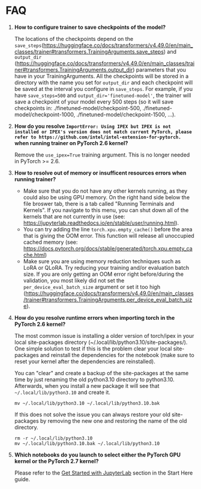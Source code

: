 # FAQ

1. **How to configure trainer to save checkpoints of the model?**

    The locations of the checkpoints depend on the `save_steps`(https://huggingface.co/docs/transformers/v4.49.0/en/main_classes/trainer#transformers.TrainingArguments.save_steps) and `output_dir` (https://huggingface.co/docs/transformers/v4.49.0/en/main_classes/trainer#transformers.TrainingArguments.output_dir) parameters that you have in your TrainingArguments. All the checkpoints will be stored in a directory with the name you set for `output_dir` and each checkpoint will be saved at the interval you configure in `save_steps`. For example, if you have `save_steps=500` and `output_dir='finetuned-model'`, the trainer will save a checkpoint of your model every 500 steps (so it will save checkpoints in: ./finetuned-model/checkpoint-500, ./finetuned-model/checkpoint-1000, ./finetuned-model/checkpoint-1500, ...).

2. **How do you resolve `ImportError: Using IPEX but IPEX is not installed or IPEX's version does not match current PyTorch, please refer to https://github.com/intel/intel-extension-for-pytorch.` when running trainer on PyTorch 2.6 kernel?**

    Remove the `use_ipex=True` training argument. This is no longer needed in PyTorch >= 2.6.

3. **How to resolve out of memory or insufficent resources errors when running trainer?**

    * Make sure that you do not have any other kernels running, as they could also be using GPU memory. On the right hand side below the file broswer tab, there is a tab called "Running Terminals and Kernels". If you navigate to this menu, you can shut down all of the kernels that are not currently in use (see: https://jupyterlab.readthedocs.io/en/stable/user/running.html).
    * You can try adding the line `torch.xpu.empty_cache()` before the area that is giving the OOM error. This function will release all unoccupied cached memory (see: https://docs.pytorch.org/docs/stable/generated/torch.xpu.empty_cache.html)
    * Make sure you are using memory reduction techniques such as LoRA or QLoRA. Try reducing your training and/or evaluation batch size. If you are only getting an OOM error right before/during the validation, you most likely did not set the `per_device_eval_batch_size` argument or set it too high (https://huggingface.co/docs/transformers/v4.49.0/en/main_classes/trainer#transformers.TrainingArguments.per_device_eval_batch_size).

4. **How do you resolve runtime errors when importing torch in the PyTorch 2.6 kernel?**

    The most common issue is installing a older version of torch/ipex in your local site-packages directory (~/.local/lib/python3.10/site-packages/). One simple solution to test if this is the problem clear your local site-packages and reinstall the dependencies for the notebook (make sure to reset your kernel after the dependencies are reinstalled).

    You can "clear" and create a backup of the site-packages at the same time by just renaming the old python3.10 directory to python3.10. Afterwards, when you install a new package it will see that `~/.local/lib/python3.10` and create it.

    ```
    mv ~/.local/lib/python3.10 ~/.local/lib/python3.10.bak
    ```

    If this does not solve the issue you can always restore your old site-packages by removing the new one and restoring the name of the old directory.

    ```
    rm -r ~/.local/lib/python3.10
    mv ~/.local/lib/python3.10.bak ~/.local/lib/python3.10
    ```
5. **Which notebooks do you launch to select either the PyTorch GPU kernel or the PyTorch 2.7 kernel?**

    Please refer to the [Get Started with JupyterLab](https://github.com/ACANETS/genai-labs/blob/main/StartHere.md#get-started-with-jupyterlab) section in the Start Here guide.






